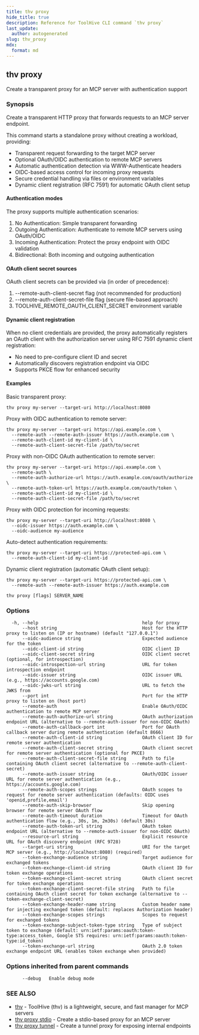 ```yaml
---
title: thv proxy
hide_title: true
description: Reference for ToolHive CLI command `thv proxy`
last_update:
  author: autogenerated
slug: thv_proxy
mdx:
  format: md
---
```


## thv proxy

Create a transparent proxy for an MCP server with authentication support

### Synopsis

Create a transparent HTTP proxy that forwards requests to an MCP server endpoint.

This command starts a standalone proxy without creating a workload, providing:

- Transparent request forwarding to the target MCP server
- Optional OAuth/OIDC authentication to remote MCP servers
- Automatic authentication detection via WWW-Authenticate headers
- OIDC-based access control for incoming proxy requests
- Secure credential handling via files or environment variables
- Dynamic client registration (RFC 7591) for automatic OAuth client setup

#### Authentication modes

The proxy supports multiple authentication scenarios:

1. No Authentication: Simple transparent forwarding
2. Outgoing Authentication: Authenticate to remote MCP servers using OAuth/OIDC
3. Incoming Authentication: Protect the proxy endpoint with OIDC validation
4. Bidirectional: Both incoming and outgoing authentication

#### OAuth client secret sources

OAuth client secrets can be provided via (in order of precedence):

1. --remote-auth-client-secret flag (not recommended for production)
2. --remote-auth-client-secret-file flag (secure file-based approach)
3. TOOLHIVE_REMOTE_OAUTH_CLIENT_SECRET environment variable

#### Dynamic client registration

When no client credentials are provided, the proxy automatically registers an OAuth client
with the authorization server using RFC 7591 dynamic client registration:

- No need to pre-configure client ID and secret
- Automatically discovers registration endpoint via OIDC
- Supports PKCE flow for enhanced security

#### Examples

Basic transparent proxy:

	thv proxy my-server --target-uri http://localhost:8080

Proxy with OIDC authentication to remote server:

	thv proxy my-server --target-uri https://api.example.com \
	  --remote-auth --remote-auth-issuer https://auth.example.com \
	  --remote-auth-client-id my-client-id \
	  --remote-auth-client-secret-file /path/to/secret

Proxy with non-OIDC OAuth authentication to remote server:

	thv proxy my-server --target-uri https://api.example.com \
	  --remote-auth \
	  --remote-auth-authorize-url https://auth.example.com/oauth/authorize \
	  --remote-auth-token-url https://auth.example.com/oauth/token \
	  --remote-auth-client-id my-client-id \
	  --remote-auth-client-secret-file /path/to/secret

Proxy with OIDC protection for incoming requests:

	thv proxy my-server --target-uri http://localhost:8080 \
	  --oidc-issuer https://auth.example.com \
	  --oidc-audience my-audience

Auto-detect authentication requirements:

	thv proxy my-server --target-uri https://protected-api.com \
	  --remote-auth-client-id my-client-id

Dynamic client registration (automatic OAuth client setup):

	thv proxy my-server --target-uri https://protected-api.com \
	  --remote-auth --remote-auth-issuer https://auth.example.com

```
thv proxy [flags] SERVER_NAME
```

### Options

```
  -h, --help                                       help for proxy
      --host string                                Host for the HTTP proxy to listen on (IP or hostname) (default "127.0.0.1")
      --oidc-audience string                       Expected audience for the token
      --oidc-client-id string                      OIDC client ID
      --oidc-client-secret string                  OIDC client secret (optional, for introspection)
      --oidc-introspection-url string              URL for token introspection endpoint
      --oidc-issuer string                         OIDC issuer URL (e.g., https://accounts.google.com)
      --oidc-jwks-url string                       URL to fetch the JWKS from
      --port int                                   Port for the HTTP proxy to listen on (host port)
      --remote-auth                                Enable OAuth/OIDC authentication to remote MCP server
      --remote-auth-authorize-url string           OAuth authorization endpoint URL (alternative to --remote-auth-issuer for non-OIDC OAuth)
      --remote-auth-callback-port int              Port for OAuth callback server during remote authentication (default 8666)
      --remote-auth-client-id string               OAuth client ID for remote server authentication
      --remote-auth-client-secret string           OAuth client secret for remote server authentication (optional for PKCE)
      --remote-auth-client-secret-file string      Path to file containing OAuth client secret (alternative to --remote-auth-client-secret)
      --remote-auth-issuer string                  OAuth/OIDC issuer URL for remote server authentication (e.g., https://accounts.google.com)
      --remote-auth-scopes strings                 OAuth scopes to request for remote server authentication (defaults: OIDC uses 'openid,profile,email')
      --remote-auth-skip-browser                   Skip opening browser for remote server OAuth flow
      --remote-auth-timeout duration               Timeout for OAuth authentication flow (e.g., 30s, 1m, 2m30s) (default 30s)
      --remote-auth-token-url string               OAuth token endpoint URL (alternative to --remote-auth-issuer for non-OIDC OAuth)
      --resource-url string                        Explicit resource URL for OAuth discovery endpoint (RFC 9728)
      --target-uri string                          URI for the target MCP server (e.g., http://localhost:8080) (required)
      --token-exchange-audience string             Target audience for exchanged tokens
      --token-exchange-client-id string            OAuth client ID for token exchange operations
      --token-exchange-client-secret string        OAuth client secret for token exchange operations
      --token-exchange-client-secret-file string   Path to file containing OAuth client secret for token exchange (alternative to --token-exchange-client-secret)
      --token-exchange-header-name string          Custom header name for injecting exchanged token (default: replaces Authorization header)
      --token-exchange-scopes strings              Scopes to request for exchanged tokens
      --token-exchange-subject-token-type string   Type of subject token to exchange (default: urn:ietf:params:oauth:token-type:access_token, Google STS requires: urn:ietf:params:oauth:token-type:id_token)
      --token-exchange-url string                  OAuth 2.0 token exchange endpoint URL (enables token exchange when provided)
```

### Options inherited from parent commands

```
      --debug   Enable debug mode
```

### SEE ALSO

* [thv](thv.md)	 - ToolHive (thv) is a lightweight, secure, and fast manager for MCP servers
* [thv proxy stdio](thv_proxy_stdio.md)	 - Create a stdio-based proxy for an MCP server
* [thv proxy tunnel](thv_proxy_tunnel.md)	 - Create a tunnel proxy for exposing internal endpoints

